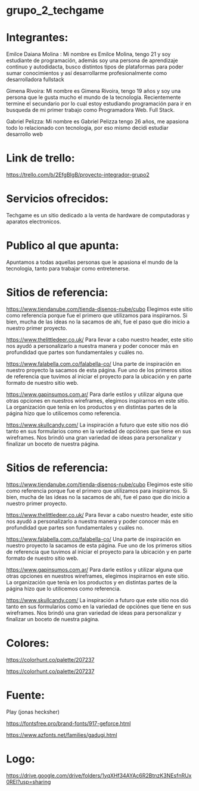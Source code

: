 # grupo_2_techgame

# Integrantes:
  Emilce Daiana Molina :
  Mi nombre es Emilce Molina, tengo 21 y soy estudiante  de programación, además  soy una persona de aprendizaje continuo y autodidacta, busco distintos tipos de plataformas para poder sumar conocimientos y así desarrollarme  profesionalmente como desarrolladora fullstack
  
  Gimena Rivoira:
  Mi nombre es Gimena Rivoira, tengo 19 años y soy una persona que le gusta mucho el mundo de la tecnología. Recientemente termine el secundario por lo cual estoy estudiando programación para ir en busqueda de mi primer trabajo como Programadora Web. Full Stack.
  
  Gabriel Pelizza:
  Mi nombre es Gabriel Pelizza tengo 26 años, me apasiona todo lo relacionado con tecnologia, por eso mismo decidi estudiar desarrollo web
  
# Link de trello:
https://trello.com/b/2EfgBIgB/proyecto-integrador-grupo2

# Servicios ofrecidos:
 Techgame es un sitio dedicado a la venta de hardware de computadoras y aparatos electronicos.
 
# Publico al que apunta:
Apuntamos a todas aquellas personas que le apasiona el mundo de la tecnologia, tanto para trabajar como entretenerse.

# Sitios de referencia:
https://www.tiendanube.com/tienda-disenos-nube/cubo 
Elegimos este sitio como referencia porque fue el primero que utilizamos para inspirarnos. Si bien, mucha de las ideas no la sacamos de ahí, fue el paso que dio inicio a nuestro primer proyecto.

https://www.thelittledeer.co.uk/
Para llevar a cabo nuestro header, este sitio nos ayudó a personalizarlo a nuestra manera y poder conocer más en profundidad que partes son fundamentales y cuáles no.

https://www.falabella.com.co/falabella-co/ 
Una parte de inspiración en nuestro proyecto la sacamos de esta página. Fue uno de los primeros sitios de referencia que tuvimos al iniciar el proyecto para la ubicación y en parte formato de nuestro sitio web.

https://www.gapinsumos.com.ar/
Para darle estilos y utilizar alguna que otras opciones en nuestros wireframes, elegimos inspirarnos en este sitio. La organización que tenía en los productos y en distintas partes de la página hizo que lo utilicemos como referencia.
  
https://www.skullcandy.com/
La inspiración a futuro que este sitio nos dió tanto en sus formularios como en la variedad de opciónes que tiene en sus wireframes. Nos brindó una gran variedad de ideas para personalizar y finalizar un boceto de nuestra página.
  
# Sitios de referencia:
https://www.tiendanube.com/tienda-disenos-nube/cubo 
Elegimos este sitio como referencia porque fue el primero que utilizamos para inspirarnos. Si bien, mucha de las ideas no la sacamos de ahí, fue el paso que dio inicio a nuestro primer proyecto.

https://www.thelittledeer.co.uk/
Para llevar a cabo nuestro header, este sitio nos ayudó a personalizarlo a nuestra manera y poder conocer más en profundidad que partes son fundamentales y cuáles no.

https://www.falabella.com.co/falabella-co/ 
Una parte de inspiración en nuestro proyecto la sacamos de esta página. Fue uno de los primeros sitios de referencia que tuvimos al iniciar el proyecto para la ubicación y en parte formato de nuestro sitio web.

https://www.gapinsumos.com.ar/
Para darle estilos y utilizar alguna que otras opciones en nuestros wireframes, elegimos inspirarnos en este sitio. La organización que tenía en los productos y en distintas partes de la página hizo que lo utilicemos como referencia.
  
https://www.skullcandy.com/
La inspiración a futuro que este sitio nos dió tanto en sus formularios como en la variedad de opciónes que tiene en sus wireframes. Nos brindó una gran variedad de ideas para personalizar y finalizar un boceto de nuestra página.

# Colores: 
  https://colorhunt.co/palette/207237
  
  https://colorhunt.co/palette/207237
  
# Fuente: 
  Play (jonas hecksher)
  
  https://fontsfree.pro/brand-fonts/917-geforce.html
  
  https://www.azfonts.net/families/gadugi.html


# Logo:

  https://drive.google.com/drive/folders/1yqXHf34AYAc6R2BtnzK3NEsfnRUx0REl?usp=sharing
